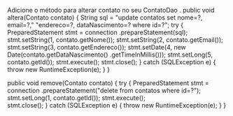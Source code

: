 Adicione	o	método	para	alterar	contato	no	seu		ContatoDao	.
		public	void	altera(Contato	contato) {
						String	sql	=	"update	contatos	set	nome=?,	email=?,"
														"endereco=?,	dataNascimento=?	where	id=?";
						try	{
										PreparedStatement	stmt	=	connection
																		.prepareStatement(sql);
										stmt.setString(1,	contato.getNome());
										stmt.setString(2,	contato.getEmail());
										stmt.setString(3,	contato.getEndereco());
										stmt.setDate(4,	new	Date(contato.getDataNascimento()
																		.getTimeInMillis()));
										stmt.setLong(5,	contato.getId());
										stmt.execute();
										stmt.close();
						}	catch	(SQLException	e)	{
										throw new	RuntimeException(e);
						}
		}
    
  public	void	remove(Contato	contato) {
						try	{
										PreparedStatement	stmt	=	connection
																		.prepareStatement("delete	from	contatos	where	id=?");
										stmt.setLong(1,	contato.getId());
										stmt.execute();  
                    stmt.close();
						}	catch	(SQLException	e)	{
										throw new	RuntimeException(e);
						}
		}
